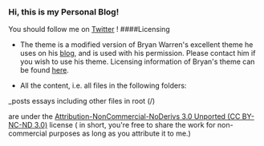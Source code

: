 ### Hi, this is my Personal Blog!

You should follow me on [Twitter][4] !
####Licensing
- The theme is a modified version of Bryan Warren's excellent theme he uses on his [blog][1], and is used with his permission. Please contact him if you wish to use his theme. Licensing information of Bryan's theme can be found [here][2].

- All the content, i.e. all files in the following folders:

_posts
essays
including other files in root (/)

are under the [Attribution-NonCommercial-NoDerivs 3.0 Unported (CC BY-NC-ND 3.0)][3] license ( in short, you're free to share the work for non-commercial purposes as long as you attribute it to me.)


[1]: http://coffeecomrade.com
[2]: http://coffeecomrade.com/colophon.html#license-info
[3]: http://creativecommons.org/licenses/by-nc-nd/3.0/
[4]: https://twitter.com/hardikr
